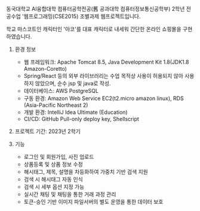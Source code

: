 동국대학교 AI융합대학 컴퓨터공학전공(舊 공과대학 컴퓨터정보통신공학부) 2학년 전공수업 '웹프로그래밍(CSE2015) 조별과제 웹프로젝트입니다.

학교 마스코트인 캐릭터인 '아코'를 대표 캐릭터로 내세워 간단한 온라인 쇼핑몰을 구현하였습니다.

1. 환경 정보
   - 웹 프레임워크: Apache Tomcat 8.5, Java Development Kit 1.8(JDK1.8 Amazon-Coretto)
   - Spring/React 등의 외부 라이브러리는 수업 목적상 사용이 허용되지 않아 사용하지 않았으며, 순수 jsp 및 java로 작성. 
   - 데이터베이스: AWS PostgreSQL
   - 구동 환경: Amazon Web Service EC2(t2.micro amazon linux), RDS (Asia-Pacific Northeast 2)
   - 개발 환경: IntelliJ Idea Ultimate (Education)
   - CI/CD: GitHub Pull-only deploy key, Shellscript

2. 프로젝트 기간: 2023년 2학기
3. 기능
   - 로그인 및 회원가입, 사진 업로드
   - 상품등록 및 상품 정보 수정
   - 해시태그, 제목, 설명을 차등화하여 가중치 기반 검색 지원
   - 검색 시 해시태그 자동 인식
   - 검색 시 세부 옵션 지정 가능
   - 실시간 채팅 및 채팅을 통한 거래 과정 관리
   - 토큰-승인 기반 이미지 파일서버의 별도 운영을 통한 데이터 보호
   
